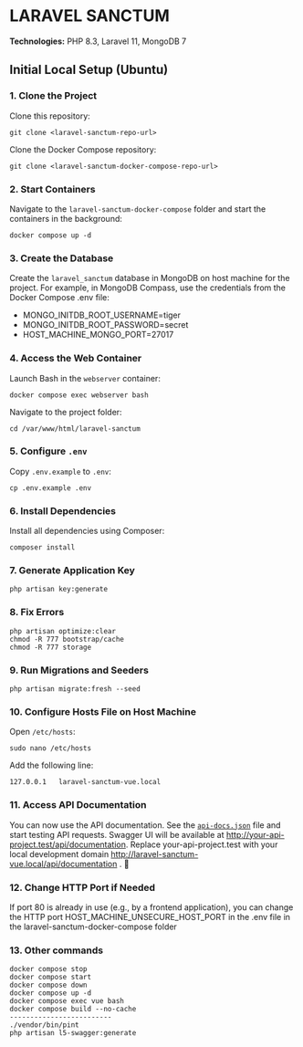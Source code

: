 # LARAVEL SANCTUM

**Technologies:** PHP 8.3, Laravel 11, MongoDB 7

## Initial Local Setup (Ubuntu)

### 1. Clone the Project

Clone this repository:

```
git clone <laravel-sanctum-repo-url>
```

Clone the Docker Compose repository:

```
git clone <laravel-sanctum-docker-compose-repo-url>
```

### 2. Start Containers

Navigate to the `laravel-sanctum-docker-compose` folder and start the containers in the background:

```
docker compose up -d
```

### 3. Create the Database

Create the `laravel_sanctum` database in MongoDB on host machine for the project.
For example, in MongoDB Compass, use the credentials from the Docker Compose .env file:
- MONGO_INITDB_ROOT_USERNAME=tiger  
- MONGO_INITDB_ROOT_PASSWORD=secret  
- HOST_MACHINE_MONGO_PORT=27017

### 4. Access the Web Container

Launch Bash in the `webserver` container:

```
docker compose exec webserver bash
```

Navigate to the project folder:

```
cd /var/www/html/laravel-sanctum
```

### 5. Configure `.env`

Copy `.env.example` to `.env`:

```
cp .env.example .env
```

### 6. Install Dependencies

Install all dependencies using Composer:

```
composer install
```

### 7. Generate Application Key

```
php artisan key:generate
```

### 8. Fix Errors

```
php artisan optimize:clear
chmod -R 777 bootstrap/cache
chmod -R 777 storage
```

### 9. Run Migrations and Seeders

```
php artisan migrate:fresh --seed
```

### 10. Configure Hosts File on Host Machine

Open `/etc/hosts`:

```
sudo nano /etc/hosts
```

Add the following line:

```
127.0.0.1   laravel-sanctum-vue.local
```

### 11. Access API Documentation

You can now use the API documentation. See the [`api-docs.json`](storage/api-docs/api-docs.json) file and start testing
API requests.
Swagger UI will be available at http://your-api-project.test/api/documentation. Replace your-api-project.test with your
local development domain http://laravel-sanctum-vue.local/api/documentation . 🚀

### 12. Change HTTP Port if Needed

If port 80 is already in use (e.g., by a frontend application), you can change the HTTP port
HOST_MACHINE_UNSECURE_HOST_PORT in the .env file in the laravel-sanctum-docker-compose folder

### 13. Other commands
```
docker compose stop
docker compose start
docker compose down
docker compose up -d
docker compose exec vue bash
docker compose build --no-cache
-------------------------
./vendor/bin/pint
php artisan l5-swagger:generate
```
